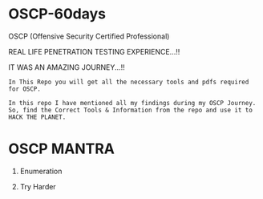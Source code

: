# OSCP-60days
OSCP (Offensive Security Certified Professional)

REAL LIFE PENETRATION TESTING EXPERIENCE...!!

IT WAS AN AMAZING JOURNEY...!!

```
In This Repo you will get all the necessary tools and pdfs required for OSCP.
```
```
In this repo I have mentioned all my findings during my OSCP Journey.
So, find the Correct Tools & Information from the repo and use it to HACK THE PLANET.
```

# OSCP MANTRA

1. Enumeration

2. Try Harder

